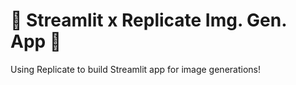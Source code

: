 # 📸 Streamlit x Replicate Img. Gen. App 🎈

Using Replicate to build Streamlit app for image generations!
